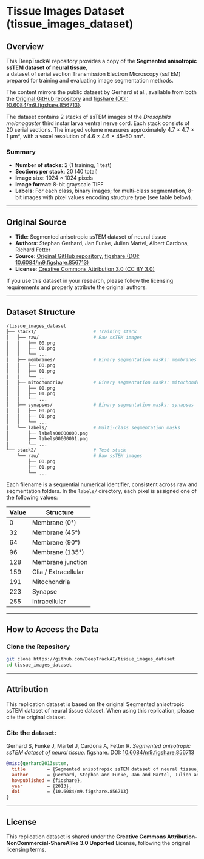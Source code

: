 # Tissue Images Dataset (tissue_images_dataset)

## Overview

This DeepTrackAI repository provides a copy of the **Segmented anisotropic ssTEM dataset of neural tissue**,  
a dataset of serial section Transmission Electron Microscopy (ssTEM) prepared for training and evaluating image segmentation methods.

The content mirrors the public dataset by Gerhard et al., available from both the [Original GitHub repository](https://github.com/unidesigner/groundtruth-drosophila-vnc) and [figshare (DOI: 10.6084/m9.figshare.856713)](https://doi.org/10.6084/m9.figshare.856713).

The dataset contains 2 stacks of ssTEM images of the *Drosophila melanogaster* third instar larva ventral nerve cord. Each stack consists of 20 serial sections. The imaged volume measures approximately 4.7 × 4.7 × 1 μm³, with a voxel resolution of 4.6 × 4.6 × 45–50 nm³.

### Summary
- **Number of stacks**: 2 (1 training, 1 test)  
- **Sections per stack**: 20 (40 total)  
- **Image size**: 1024 × 1024 pixels    
- **Image format**: 8-bit grayscale TIFF  
- **Labels**: For each class, binary images; for multi-class segmentation, 8-bit images with pixel values encoding structure type (see table below).

---

## Original Source

- **Title**: Segmented anisotropic ssTEM dataset of neural tissue  
- **Authors**: Stephan Gerhard, Jan Funke, Julien Martel, Albert Cardona, Richard Fetter
- **Source**: [Original GitHub repository](https://github.com/unidesigner/groundtruth-drosophila-vnc), [figshare (DOI: 10.6084/m9.figshare.856713)](https://doi.org/10.6084/m9.figshare.856713)  
- **License**: [Creative Commons Attribution 3.0 (CC BY 3.0)](https://creativecommons.org/licenses/by/3.0/)

If you use this dataset in your research, please follow the licensing requirements and properly attribute the original authors.

---

## Dataset Structure

```bash
/tissue_images_dataset
├── stack1/                     # Training stack 
│   ├── raw/                    # Raw ssTEM images
│   │   ├── 00.png  
│   │   ├── 01.png  
│   │   └── ... 
│   ├── membranes/              # Binary segmentation masks: membranes 
│   │   ├── 00.png  
│   │   ├── 01.png  
│   │   └── ... 
│   ├── mitochondria/           # Binary segmentation masks: mitochondria 
│   │   ├── 00.png  
│   │   ├── 01.png  
│   │   └── ... 
│   ├── synapses/               # Binary segmentation masks: synapses 
│   │   ├── 00.png  
│   │   ├── 01.png  
│   │   └── ... 
│   └── labels/                 # Multi-class segmentation masks 
│       ├── labels00000000.png  
│       ├── labels00000001.png  
│       └── ... 
└── stack2/                     # Test stack 
    └── raw/                    # Raw ssTEM images
        ├── 00.png  
        ├── 01.png  
        └── ... 

```
Each filename is a sequential numerical identifier, consistent across raw and segmentation folders.
In the `labels/` directory, each pixel is assigned one of the following values:

| Value | Structure                          |
|-------|------------------------------------|
| 0     | Membrane (0°)                      |
| 32    | Membrane (45°)                     |
| 64    | Membrane (90°)                     |
| 96    | Membrane (135°)                    |
| 128   | Membrane junction                  |
| 159   | Glia / Extracellular               |
| 191   | Mitochondria                       |
| 223   | Synapse                            |
| 255   | Intracellular                      |

---

## How to Access the Data

### Clone the Repository
```bash
git clone https://github.com/DeepTrackAI/tissue_images_dataset
cd tissue_images_dataset
```

---

## Attribution

This replication dataset is based on the original Segmented anisotropic ssTEM dataset of neural tissue dataset. When using this replication, please cite the original dataset.

### Cite the dataset:
Gerhard S, Funke J, Martel J, Cardona A, Fetter R. *Segmented anisotropic ssTEM dataset of neural tissue.* figshare. DOI: [10.6084/m9.figshare.856713](https://doi.org/10.6084/m9.figshare.856713)

```bibtex
@misc{gerhard2013sstem,
  title        = {Segmented anisotropic ssTEM dataset of neural tissue},
  author       = {Gerhard, Stephan and Funke, Jan and Martel, Julien and Cardona, Albert and Fetter, Richard},
  howpublished = {figshare},
  year         = {2013},
  doi          = {10.6084/m9.figshare.856713}
}
```

---

## License

This replication dataset is shared under the **Creative Commons Attribution-NonCommercial-ShareAlike 3.0 Unported** License, following the original licensing terms.
